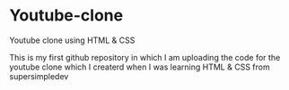 # Youtube-clone
Youtube clone using HTML &amp; CSS

This is my first github repository in which I am uploading the code for the youtube clone which I createrd when I was learning HTML & CSS from supersimpledev
